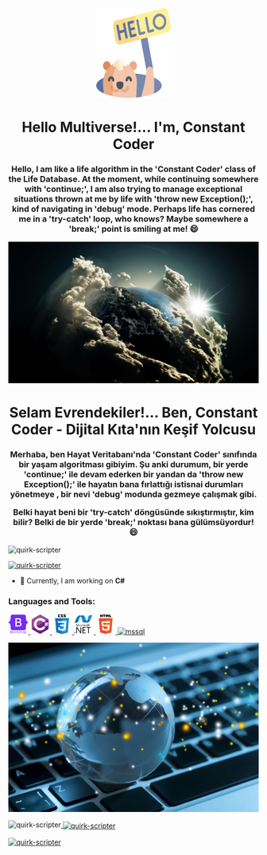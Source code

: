 <div align="center"><img src="https://github.com/quirk-scripter/quirk-scripter/blob/main/hello.png" width="150" height="180"></div>

<h1 align="center">Hello Multiverse!...  I'm, Constant Coder</h1>
<h3 align="center">Hello, I am like a life algorithm in the 'Constant Coder' class of the Life Database. At the moment, while continuing somewhere with 'continue;', I am also trying to manage exceptional situations thrown at me by life with 'throw new Exception();', kind of navigating in 'debug' mode. Perhaps life has cornered me in a 'try-catch' loop, who knows? Maybe somewhere a 'break;' point is smiling at me! 😄</h3>

<img src="https://github.com/quirk-scripter/quirk-scripter/blob/main/d%C3%BCnya.jpg" width="auto">


<h1 align="center">Selam Evrendekiler!...  Ben, Constant Coder - Dijital Kıta'nın Keşif Yolcusu</h1>
<h3 align="center">Merhaba, ben Hayat Veritabanı'nda 'Constant Coder' sınıfında bir yaşam algoritması gibiyim.
Şu anki durumum, bir yerde 'continue;' ile devam ederken bir yandan da 'throw new Exception();' ile hayatın bana fırlattığı istisnai durumları yönetmeye , bir nevi 'debug' modunda gezmeye çalışmak gibi.

Belki hayat beni bir 'try-catch' döngüsünde sıkıştırmıştır, kim bilir?
Belki de bir yerde 'break;' noktası bana gülümsüyordur! 😄</h3>

<p align="left"> <img src="https://komarev.com/ghpvc/?username=quirk-scripter&label=Profile%20views&color=0e75b6&style=flat" alt="quirk-scripter" /> </p>

<p align="left"> <a href="https://github.com/ryo-ma/github-profile-trophy"><img src="https://github-profile-trophy.vercel.app/?username=quirk-scripter" alt="quirk-scripter" /></a> </p>

- 🔭 Currently, I am working on  **C#**



<h3 align="left">Languages and Tools:</h3>
<p align="left"> <a href="https://getbootstrap.com" target="_blank" rel="noreferrer"> <img src="https://raw.githubusercontent.com/devicons/devicon/master/icons/bootstrap/bootstrap-plain-wordmark.svg" alt="bootstrap" width="40" height="40"/> </a> <a href="https://www.w3schools.com/cs/" target="_blank" rel="noreferrer"> <img src="https://raw.githubusercontent.com/devicons/devicon/master/icons/csharp/csharp-original.svg" alt="csharp" width="40" height="40"/> </a> <a href="https://www.w3schools.com/css/" target="_blank" rel="noreferrer"> <img src="https://raw.githubusercontent.com/devicons/devicon/master/icons/css3/css3-original-wordmark.svg" alt="css3" width="40" height="40"/> </a> <a href="https://dotnet.microsoft.com/" target="_blank" rel="noreferrer"> <img src="https://raw.githubusercontent.com/devicons/devicon/master/icons/dot-net/dot-net-original-wordmark.svg" alt="dotnet" width="40" height="40"/> </a> <a href="https://www.w3.org/html/" target="_blank" rel="noreferrer"> <img src="https://raw.githubusercontent.com/devicons/devicon/master/icons/html5/html5-original-wordmark.svg" alt="html5" width="40" height="40"/> </a> <a href="https://www.microsoft.com/en-us/sql-server" target="_blank" rel="noreferrer"> <img src="https://www.svgrepo.com/show/303229/microsoft-sql-server-logo.svg" alt="mssql" width="40" height="40"/>  </p>

<img src="https://github.com/quirk-scripter/quirk-scripter/blob/main/34.jpg" width="auto">

<p><img align="left" src="https://github-readme-stats.vercel.app/api/top-langs?username=quirk-scripter&show_icons=true&locale=en&layout=compact" alt="quirk-scripter" /></p>

<p>&nbsp;<img align="center" src="https://github-readme-stats.vercel.app/api?username=quirk-scripter&show_icons=true&locale=en" alt="quirk-scripter" /></p>

<p><img align="center" src="https://github-readme-streak-stats.herokuapp.com/?user=quirk-scripter&" alt="quirk-scripter" /></p>

